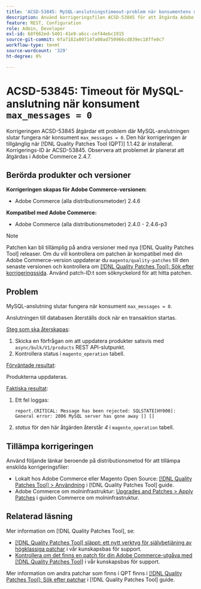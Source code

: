 ```yaml
---
title: 'ACSD-53845: MySQL-anslutningstimeout-problem när konsumentens max_messages = 0'
description: Använd korrigeringsfilen ACSD-53845 för att åtgärda Adobe Commerce-problemet där MySQL-anslutningen slutar fungera när konsument`max_messages = 0`.
feature: REST, Configuration
role: Admin, Developer
exl-id: 68f862ed-5401-41e9-a6cc-cef44ebc1915
source-git-commit: 6fa7182a807147a00ad750966cd839ec18ffe0c7
workflow-type: tm+mt
source-wordcount: '329'
ht-degree: 0%

---
```


# ACSD-53845: Timeout för MySQL-anslutning när konsument `max_messages = 0`

Korrigeringen ACSD-53845 åtgärdar ett problem där MySQL-anslutningen slutar fungera när konsument `max_messages = 0`. Den här korrigeringen är tillgänglig när [!DNL Quality Patches Tool (QPT)] 1.1.42 är installerat. Korrigerings-ID är ACSD-53845. Observera att problemet är planerat att åtgärdas i Adobe Commerce 2.4.7.

## Berörda produkter och versioner

**Korrigeringen skapas för Adobe Commerce-versionen:**

* Adobe Commerce (alla distributionsmetoder) 2.4.6

**Kompatibel med Adobe Commerce:**

* Adobe Commerce (alla distributionsmetoder) 2.4.0 - 2.4.6-p3

>[!NOTE]
>
>Patchen kan bli tillämplig på andra versioner med nya [!DNL Quality Patches Tool] releaser. Om du vill kontrollera om patchen är kompatibel med din Adobe Commerce-version uppdaterar du `magento/quality-patches` till den senaste versionen och kontrollera om [[!DNL Quality Patches Tool]: Sök efter korrigeringssida](https://experienceleague.adobe.com/tools/commerce-quality-patches/index.html). Använd patch-ID:t som söknyckelord för att hitta patchen.

## Problem

MySQL-anslutning slutar fungera när konsument `max_messages = 0`.

Anslutningen till databasen återställs dock när en transaktion startas.

<u>Steg som ska återskapas</u>:

1. Skicka en förfrågan om att uppdatera produkter satsvis med `async/bulk/V1/products` REST API-slutpunkt.
1. Kontrollera status i `magento_operation` tabell.

<u>Förväntade resultat</u>:

Produkterna uppdateras.

<u>Faktiska resultat</u>:

1. Ett fel loggas:

   ```
   report.CRITICAL: Message has been rejected: SQLSTATE[HY000]: General error: 2006 MySQL server has gone away [] []
   ```

1. *status* för den här åtgärden återstår *4* i `magento_operation` tabell.

## Tillämpa korrigeringen

Använd följande länkar beroende på distributionsmetod för att tillämpa enskilda korrigeringsfiler:

* Lokalt hos Adobe Commerce eller Magento Open Source: [[!DNL Quality Patches Tool] > Användning](https://experienceleague.adobe.com/docs/commerce-operations/tools/quality-patches-tool/usage.html) i [!DNL Quality Patches Tool] guide.
* Adobe Commerce om molninfrastruktur: [Upgrades and Patches > Apply Patches](https://experienceleague.adobe.com/docs/commerce-cloud-service/user-guide/develop/upgrade/apply-patches.html) i guiden Commerce om molninfrastruktur.

## Relaterad läsning

Mer information om [!DNL Quality Patches Tool], se:

* [[!DNL Quality Patches Tool] släppt: ett nytt verktyg för självbetjäning av högklassiga patchar](/help/announcements/adobe-commerce-announcements/magento-quality-patches-released-new-tool-to-self-serve-quality-patches.md) i vår kunskapsbas för support.
* [Kontrollera om det finns en patch för din Adobe Commerce-utgåva med [!DNL Quality Patches Tool]](/help/support-tools/patches-available-in-qpt-tool/check-patch-for-magento-issue-with-magento-quality-patches.md) i vår kunskapsbas för support.

Mer information om andra patchar som finns i QPT finns i [[!DNL Quality Patches Tool]: Sök efter patchar](https://experienceleague.adobe.com/tools/commerce-quality-patches/index.html) i [!DNL Quality Patches Tool] guide.
